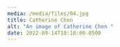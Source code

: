 ```yaml
---
media: /media/files/04.jpg
title: Catherine Chen
alt: "An image of Catherine Chen "
date: 2022-09-14T18:18:00-0500
---
```


